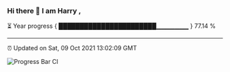 ### Hi there 👋 I am Harry , 

⏳ Year progress { ███████████████████████▁▁▁▁▁▁▁ } 77.14 %

---

⏰ Updated on Sat, 09 Oct 2021 13:02:09 GMT

![Progress Bar CI](https://github.com/duykhang68/duykhang68/workflows/Progress%20Bar%20CI/badge.svg)

